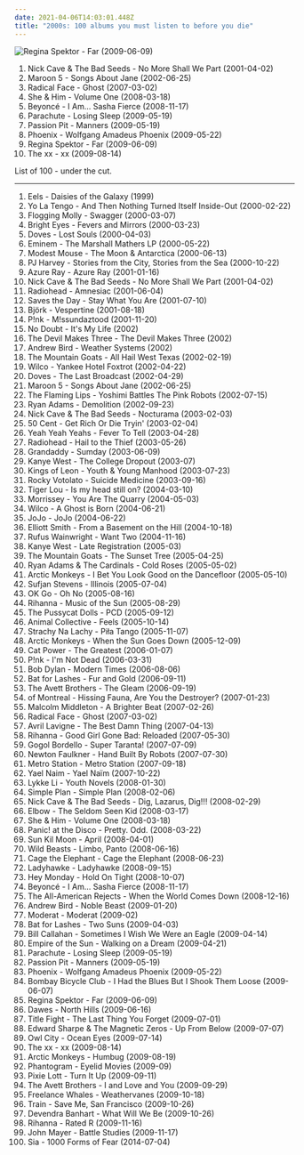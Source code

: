 ```yaml
---
date: 2021-04-06T14:03:01.448Z
title: "2000s: 100 albums you must listen to before you die"
---
```

![Regina Spektor - Far (2009-06-09)](http://coverartarchive.org/release/8de3f2da-225f-49de-bb40-7a58e3bb0518/3715735677-500.jpg "Regina Spektor - Far (2009-06-09)")
<ol class="albums">
<li data-cover="http://coverartarchive.org/release/ccad03b6-c236-488f-9e9a-271449f88bdf/16938333495-500.jpg" data-tags="rock, alternative rock, 2000s, mute records" role="button">Nick Cave & The Bad Seeds - No More Shall We Part (2001-04-02)</li>
<li data-cover="https://via.placeholder.com/450" data-tags="maroon 5, pop, rock, pop rock" role="button">Maroon 5 - Songs About Jane (2002-06-25)</li>
<li data-cover="http://coverartarchive.org/release/c5c64ec1-3271-4461-92ea-3727cdc71995/9811017072-500.jpg" data-tags="indie" role="button">Radical Face - Ghost (2007-03-02)</li>
<li data-cover="http://coverartarchive.org/release/ee79e860-68e7-46ad-bebb-8a003a1dc7a4/4804280407-500.jpg" data-tags="indie" role="button">She & Him - Volume One (2008-03-18)</li>
<li data-cover="http://coverartarchive.org/release/d516efe5-0edf-336e-acf8-fc6b5f17048b/9450749917-500.jpg" data-tags="rnb, pop, beyonce" role="button">Beyoncé - I Am... Sasha Fierce (2008-11-17)</li>
<li data-cover="https://img.discogs.com/-4k6yj9peG2QjouTMx-c71e6M7Y=/fit-in/600x593/filters:strip_icc():format(jpeg):mode_rgb():quality(90)/discogs-images/R-2001620-1454964915-3476.jpeg.jpg" data-tags="pop, rock, alternative, alternative rock, piano rock, 00s, 2000s, album, purchased 09, discoverockult, american popular music, purchased 10" role="button">Parachute - Losing Sleep (2009-05-19)</li>
<li data-cover="http://coverartarchive.org/release/830e2a21-1e76-40ad-a4a5-9a1b12d656ff/11102770324-500.jpg" data-tags="electronic, indie pop, indie" role="button">Passion Pit - Manners (2009-05-19)</li>
<li data-cover="http://coverartarchive.org/release/9f80e404-9436-307a-a369-e93a2fdd6751/10952356282-500.jpg" data-tags="indie rock" role="button">Phoenix - Wolfgang Amadeus Phoenix (2009-05-22)</li>
<li data-cover="http://coverartarchive.org/release/8de3f2da-225f-49de-bb40-7a58e3bb0518/3715735677-500.jpg" data-tags="pop, piano, anti-folk, indie, alternative, indie pop, indie rock, 00s" role="button">Regina Spektor - Far (2009-06-09)</li>
<li data-cover="http://coverartarchive.org/release/2d9f9aac-1884-3939-a3b7-01437151e495/7167631451-500.jpg" data-tags="indie" role="button">The xx - xx (2009-08-14)</li>
</ol>
List of 100 - under the cut.
<!-- more -->

_________________

<ol class="albums">
<li data-cover="http://coverartarchive.org/release/5c3af090-ff7d-3fb0-a786-f3afbc3f3a9e/12007358451-500.jpg" data-tags="indie" role="button">
Eels - Daisies of the Galaxy (1999)
</li>
<li data-cover="http://coverartarchive.org/release/34c51172-d643-4cc7-81ac-cd06817aadbf/15059787553-500.jpg" data-tags="indie rock, mellow" role="button">
Yo La Tengo - And Then Nothing Turned Itself Inside-Out (2000-02-22)
</li>
<li data-cover="http://coverartarchive.org/release/9c27a860-f4f1-323f-9722-f3afd2114e4a/4773484086-500.jpg" data-tags="irish, punk" role="button">
Flogging Molly - Swagger (2000-03-07)
</li>
<li data-cover="http://coverartarchive.org/release/64c2b3d0-f2ff-4e2f-9dad-4c926bb00a10/26393498490-500.jpg" data-tags="indie, folk" role="button">
Bright Eyes - Fevers and Mirrors (2000-03-23)
</li>
<li data-cover="http://coverartarchive.org/release/81776221-c3ae-4662-8f2f-7a239cbb24af/27974433834-500.jpg" data-tags="indie rock, britpop" role="button">
Doves - Lost Souls (2000-04-03)
</li>
<li data-cover="http://coverartarchive.org/release/51544aed-52a1-42b9-aff0-9237ac3dd564/6693458596-500.jpg" data-tags="rap" role="button">
Eminem - The Marshall Mathers LP (2000-05-22)
</li>
<li data-cover="https://via.placeholder.com/450" data-tags="indie rock" role="button">
Modest Mouse - The Moon & Antarctica (2000-06-13)
</li>
<li data-cover="http://coverartarchive.org/release/64f0edbd-fcd5-46bc-9437-8f29f412c0c5/15755637501-500.jpg" data-tags="alternative rock, rock" role="button">
PJ Harvey - Stories from the City, Stories from the Sea (2000-10-22)
</li>
<li data-cover="http://coverartarchive.org/release/e02ccb17-e073-4439-a38c-a5008e1bcead/22576180833-500.jpg" data-tags="female vocalists, 00s" role="button">
Azure Ray - Azure Ray (2001-01-16)
</li>
<li data-cover="http://coverartarchive.org/release/ccad03b6-c236-488f-9e9a-271449f88bdf/16938333495-500.jpg" data-tags="rock, alternative rock, 2000s, mute records" role="button">
Nick Cave & The Bad Seeds - No More Shall We Part (2001-04-02)
</li>
<li data-cover="http://coverartarchive.org/release/d3f9b159-8eeb-4820-a258-19cc1ebfc770/7629533443-500.jpg" data-tags="alternative, electronic, experimental" role="button">
Radiohead - Amnesiac (2001-06-04)
</li>
<li data-cover="https://via.placeholder.com/450" data-tags="emo" role="button">
Saves the Day - Stay What You Are (2001-07-10)
</li>
<li data-cover="http://coverartarchive.org/release/441e153d-6ce6-3a75-aa4e-65f63b88d14f/3487982154-500.jpg" data-tags="electronic" role="button">
Björk - Vespertine (2001-08-18)
</li>
<li data-cover="http://coverartarchive.org/release/affb9073-3c21-3524-bc16-5497489ce059/1709609353-500.jpg" data-tags="pop" role="button">
P!nk - M!ssundaztood (2001-11-20)
</li>
<li data-cover="https://via.placeholder.com/450" data-tags="2000s" role="button">
No Doubt - It's My Life (2002)
</li>
<li data-cover="https://img.discogs.com/ztaR2X1T9YBNbHa937z8VEMONcU=/fit-in/600x600/filters:strip_icc():format(jpeg):mode_rgb():quality(90)/discogs-images/R-3005999-1466679818-8740.png.jpg" data-tags="punk, folk, friends, fucking awesome, 2000s, accordion, washboard, 2002 albums, kattis hall of fame" role="button">
The Devil Makes Three - The Devil Makes Three (2002)
</li>
<li data-cover="https://img.discogs.com/N28YyM7Tyx-0frbV55UY-6NSMbU=/fit-in/600x600/filters:strip_icc():format(jpeg):mode_rgb():quality(90)/discogs-images/R-2010700-1437772790-9013.jpeg.jpg" data-tags="indie, plotters albums" role="button">
Andrew Bird - Weather Systems (2002)
</li>
<li data-cover="http://coverartarchive.org/release/c8595d76-b1f7-4dc1-badc-cf68720866be/7927192700-500.jpg" data-tags="indie, folk" role="button">
The Mountain Goats - All Hail West Texas (2002-02-19)
</li>
<li data-cover="http://coverartarchive.org/release/667f92d8-2ea5-49fd-914b-54f955622ea9/3636036495-500.jpg" data-tags="indie, alt-country" role="button">
Wilco - Yankee Hotel Foxtrot (2002-04-22)
</li>
<li data-cover="http://coverartarchive.org/release/5e306f81-9a7c-3d3a-9393-43dd35440717/24893740190-500.jpg" data-tags="britpop, indie" role="button">
Doves - The Last Broadcast (2002-04-29)
</li>
<li data-cover="https://via.placeholder.com/450" data-tags="maroon 5, pop, rock, pop rock" role="button">
Maroon 5 - Songs About Jane (2002-06-25)
</li>
<li data-cover="https://img.discogs.com/UhjSGi3j_esktqBc3x3OU4Hj2So=/fit-in/600x600/filters:strip_icc():format(jpeg):mode_rgb():quality(90)/discogs-images/R-1101872-1202916273.jpeg.jpg" data-tags="indie" role="button">
The Flaming Lips - Yoshimi Battles The Pink Robots (2002-07-15)
</li>
<li data-cover="http://coverartarchive.org/release/d15bdbc1-11ac-3c28-8619-c445ffbe390a/2986614652-500.jpg" data-tags="alt-country, 2000s" role="button">
Ryan Adams - Demolition (2002-09-23)
</li>
<li data-cover="https://img.discogs.com/oPTS4Ae_gZiEi0ypZn5sqk-PCWs=/fit-in/600x602/filters:strip_icc():format(jpeg):mode_rgb():quality(90)/discogs-images/R-8060108-1454362230-9018.jpeg.jpg" data-tags="2000s" role="button">
Nick Cave & The Bad Seeds - Nocturama (2003-02-03)
</li>
<li data-cover="https://img.discogs.com/r_jMkyQ0urHTrJ-ochhEy-z5qbk=/fit-in/600x590/filters:strip_icc():format(jpeg):mode_rgb():quality(90)/discogs-images/R-7189287-1542925626-1490.jpeg.jpg" data-tags="rap, hip-hop, 50 cent" role="button">
50 Cent - Get Rich Or Die Tryin' (2003-02-04)
</li>
<li data-cover="http://coverartarchive.org/release/ce74eeee-8e30-34db-addd-5ea135500e2e/5835206005-500.jpg" data-tags="indie rock, indie, rock" role="button">
Yeah Yeah Yeahs - Fever To Tell (2003-04-28)
</li>
<li data-cover="http://coverartarchive.org/release/60f36c0c-cdcc-34e5-a055-bc3c1843140d/6496042557-500.jpg" data-tags="alternative rock, alternative, 2003" role="button">
Radiohead - Hail to the Thief (2003-05-26)
</li>
<li data-cover="https://img.discogs.com/09rkHBJw5AXO7W3cw_95LR9xFm8=/fit-in/584x576/filters:strip_icc():format(jpeg):mode_rgb():quality(90)/discogs-images/R-405219-1254081822.jpeg.jpg" data-tags="rock, indie, indie rock" role="button">
Grandaddy - Sumday (2003-06-09)
</li>
<li data-cover="http://coverartarchive.org/release/b0f5a6ab-ebad-43d7-b880-c5a6d6a3e79d/7595128597-500.jpg" data-tags="hip-hop, rap, hip hop" role="button">
Kanye West - The College Dropout (2003-07)
</li>
<li data-cover="http://coverartarchive.org/release/d5461436-2551-3baf-a11b-bd66b91b44c5/1671204614-500.jpg" data-tags="rock, alternative rock, indie rock" role="button">
Kings of Leon - Youth & Young Manhood (2003-07-23)
</li>
<li data-cover="https://img.discogs.com/sRpday8nGi8Dve2m_7YHoJLOcYE=/fit-in/600x600/filters:strip_icc():format(jpeg):mode_rgb():quality(90)/discogs-images/R-1393564-1598195085-4722.jpeg.jpg" data-tags="rock, folk, mellow, 2000s, cosmic american music, annymix, singing songwriters, m singer-songwriter, worn-out from overplay, pat78, misc2, steve radio, wont play" role="button">
Rocky Votolato - Suicide Medicine (2003-09-16)
</li>
<li data-cover="https://img.discogs.com/IS5V2qnm5VrH3GnH0l2LpIOWbY0=/fit-in/600x600/filters:strip_icc():format(jpeg):mode_rgb():quality(90)/discogs-images/R-620057-1139399009.jpeg.jpg" data-tags="indie, alternative, swedish, folk, singer-songwriter, svenskt, 2000s, hupin, singing songwriters, irack, d2004, tiger lou  ttttttttttttttttttttt, samipop" role="button">
Tiger Lou - Is my head still on? (2004-03-10)
</li>
<li data-cover="http://coverartarchive.org/release/6206d126-6938-3efd-b0a0-63877cd0a237/25696770339-500.jpg" data-tags="alternative, morrissey" role="button">
Morrissey - You Are The Quarry (2004-05-03)
</li>
<li data-cover="http://coverartarchive.org/release/9ad6f7a0-bd9e-4ca2-8b8a-5441dc51f34b/4530847957-500.jpg" data-tags="00s, indie, rock" role="button">
Wilco - A Ghost is Born (2004-06-21)
</li>
<li data-cover="http://coverartarchive.org/release/3b97be74-25cf-487a-9a55-905f8b61a222/27975675575-500.jpg" data-tags="pop" role="button">
JoJo - JoJo (2004-06-22)
</li>
<li data-cover="http://coverartarchive.org/release/f01097d5-8a73-3585-8c62-3831a3bd0db6/16096949332-500.jpg" data-tags="singer-songwriter, indie" role="button">
Elliott Smith - From a Basement on the Hill (2004-10-18)
</li>
<li data-cover="https://img.discogs.com/3waKR4XxTJ5AsOA8BWGWHiUUw9k=/fit-in/600x517/filters:strip_icc():format(jpeg):mode_rgb():quality(90)/discogs-images/R-11072812-1520800595-4024.jpeg.jpg" data-tags="indie, singer-songwriter" role="button">
Rufus Wainwright - Want Two (2004-11-16)
</li>
<li data-cover="https://img.discogs.com/yijRdl9GTByo5MDl6kKGHtk89Pw=/fit-in/600x493/filters:strip_icc():format(jpeg):mode_rgb():quality(90)/discogs-images/R-9797041-1494512428-2136.jpeg.jpg" data-tags="hip-hop" role="button">
Kanye West - Late Registration (2005-03)
</li>
<li data-cover="http://coverartarchive.org/release/da425314-ecc7-4db3-a296-90942f172b18/28511522132-500.jpg" data-tags="indie" role="button">
The Mountain Goats - The Sunset Tree (2005-04-25)
</li>
<li data-cover="http://coverartarchive.org/release/54b44dcd-5bf6-449e-ae67-79bc4d17787a/6807003433-500.jpg" data-tags="americana, alt-country, folk rock, country rock, 2000s, eu tenho, folk american" role="button">
Ryan Adams & The Cardinals - Cold Roses (2005-05-02)
</li>
<li data-cover="http://coverartarchive.org/release/7abad537-2974-3d4f-9b62-e5e5f03cd1a1/7544348813-500.jpg" data-tags="indie, rock, british, indie rock" role="button">
Arctic Monkeys - I Bet You Look Good on the Dancefloor (2005-05-10)
</li>
<li data-cover="http://coverartarchive.org/release/2f6d6830-e03c-4709-86ce-c0a2eb9e8c31/20089518568-500.jpg" data-tags="indie, folk" role="button">
Sufjan Stevens - Illinois (2005-07-04)
</li>
<li data-cover="https://via.placeholder.com/450" data-tags="rock, indie rock, indie" role="button">
OK Go - Oh No (2005-08-16)
</li>
<li data-cover="http://coverartarchive.org/release/305cbd20-78ee-4e61-bfea-a99657790648/8884293748-500.jpg" data-tags="rnb, rihanna, reggae, dancehall" role="button">
Rihanna - Music of the Sun (2005-08-29)
</li>
<li data-cover="http://coverartarchive.org/release/46c02eab-b147-480d-ac22-dad4bed8bcfe/9258435555-500.jpg" data-tags="rnb, pop" role="button">
The Pussycat Dolls - PCD (2005-09-12)
</li>
<li data-cover="http://coverartarchive.org/release/f5d8fc0b-f20d-3e74-85ae-b9e124bf8d25/20324224572-500.jpg" data-tags="experimental, indie" role="button">
Animal Collective - Feels (2005-10-14)
</li>
<li data-cover="http://coverartarchive.org/release/69e91eee-2bfb-4e7a-aba1-13c564194713/4185547054-500.jpg" data-tags="alternative rock" role="button">
Strachy Na Lachy - Piła Tango (2005-11-07)
</li>
<li data-cover="https://img.discogs.com/0gHuTNiSB86CcDPGzwcxwNgElYo=/fit-in/600x541/filters:strip_icc():format(jpeg):mode_rgb():quality(90)/discogs-images/R-612218-1342467380-7833.jpeg.jpg" data-tags="indie, indie rock" role="button">
Arctic Monkeys - When the Sun Goes Down (2005-12-09)
</li>
<li data-cover="http://coverartarchive.org/release/9a4edbc4-9f12-456c-bdbe-126923ad262c/8974984510-500.jpg" data-tags="female vocalists, indie" role="button">
Cat Power - The Greatest (2006-01-07)
</li>
<li data-cover="https://via.placeholder.com/450" data-tags="pop" role="button">
P!nk - I'm Not Dead (2006-03-31)
</li>
<li data-cover="https://img.discogs.com/fRz-6uhvDD3K-L3mSc1ze2pg0Z4=/fit-in/600x596/filters:strip_icc():format(jpeg):mode_rgb():quality(90)/discogs-images/R-9708867-1485281444-1711.jpeg.jpg" data-tags="folk, singer-songwriter, folk rock, rock, 00s" role="button">
Bob Dylan - Modern Times (2006-08-06)
</li>
<li data-cover="https://img.discogs.com/kAiO6KFJEB0AheBKPUCEyZjsueQ=/fit-in/600x600/filters:strip_icc():format(jpeg):mode_rgb():quality(90)/discogs-images/R-1019630-1215843921.jpeg.jpg" data-tags="indie, female vocalists" role="button">
Bat for Lashes - Fur and Gold (2006-09-11)
</li>
<li data-cover="http://coverartarchive.org/release/92c53951-da2b-4c0d-a808-fb57a107a9b0/13665598755-500.jpg" data-tags="folk, north carolina, 2000s, southern, shit to check out, 2006 albums, the avett brothers" role="button">
The Avett Brothers - The Gleam (2006-09-19)
</li>
<li data-cover="https://via.placeholder.com/450" data-tags="indie pop" role="button">
of Montreal - Hissing Fauna, Are You the Destroyer? (2007-01-23)
</li>
<li data-cover="http://coverartarchive.org/release/9a4c61ca-5da2-4496-8d61-8760e46d3e25/13202971411-500.jpg" data-tags="indie, scottish, up, scotland, 2000s, the truth, depressingly beautiful, magic 108, jaarlijstje 2007, worn-out from overplay, ailenrocsmostlovedalbums" role="button">
Malcolm Middleton - A Brighter Beat (2007-02-26)
</li>
<li data-cover="http://coverartarchive.org/release/c5c64ec1-3271-4461-92ea-3727cdc71995/9811017072-500.jpg" data-tags="indie" role="button">
Radical Face - Ghost (2007-03-02)
</li>
<li data-cover="http://coverartarchive.org/release/bad76509-65b0-4c7e-b899-ff15567b41ad/10820254086-500.jpg" data-tags="pop rock" role="button">
Avril Lavigne - The Best Damn Thing (2007-04-13)
</li>
<li data-cover="http://coverartarchive.org/release/1de12505-ac7b-49ab-a0ab-2aa189f0bf99/14541670596-500.jpg" data-tags="pop" role="button">
Rihanna - Good Girl Gone Bad: Reloaded (2007-05-30)
</li>
<li data-cover="http://coverartarchive.org/release/30ef723e-c30e-3e1a-91f9-7c290e2837bc/19388524668-500.jpg" data-tags="gypsy punk" role="button">
Gogol Bordello - Super Taranta! (2007-07-09)
</li>
<li data-cover="http://coverartarchive.org/release/eb09be91-a6c4-44f0-80a9-196c6a3372d8/21084805447-500.jpg" data-tags="british, uk, somgwriters" role="button">
Newton Faulkner - Hand Built By Robots (2007-07-30)
</li>
<li data-cover="http://coverartarchive.org/release/7e12a9c9-7397-4cfd-a515-5fa0fb0bc7d5/7170999378-500.jpg" data-tags="alternative, dance, electronic alternative, california in the summer" role="button">
Metro Station - Metro Station (2007-09-18)
</li>
<li data-cover="http://coverartarchive.org/release/0592354f-2ef4-441f-b29f-4804fce7cf98/28682134621-500.jpg" data-tags="indie folk, 2000s" role="button">
Yael Naim - Yael Naïm (2007-10-22)
</li>
<li data-cover="http://coverartarchive.org/release/b1bdb840-cda8-3506-9773-90418c275e5d/20132331254-500.jpg" data-tags="swedish, indie pop, female vocalists" role="button">
Lykke Li - Youth Novels (2008-01-30)
</li>
<li data-cover="http://coverartarchive.org/release/da472951-e8a4-3af3-ba96-8fa771003e9f/5246794220-500.jpg" data-tags="pop punk, rock, simple plan" role="button">
Simple Plan - Simple Plan (2008-02-06)
</li>
<li data-cover="https://img.discogs.com/JE48EDzF9aL5pN0N4zcrQ9eW7aE=/fit-in/600x600/filters:strip_icc():format(jpeg):mode_rgb():quality(90)/discogs-images/R-4433334-1376410430-7315.jpeg.jpg" data-tags="post-punk" role="button">
Nick Cave & The Bad Seeds - Dig, Lazarus, Dig!!! (2008-02-29)
</li>
<li data-cover="https://via.placeholder.com/450" data-tags="rock, indie" role="button">
Elbow - The Seldom Seen Kid (2008-03-17)
</li>
<li data-cover="http://coverartarchive.org/release/ee79e860-68e7-46ad-bebb-8a003a1dc7a4/4804280407-500.jpg" data-tags="indie" role="button">
She & Him - Volume One (2008-03-18)
</li>
<li data-cover="http://coverartarchive.org/release/90efb495-16f8-4b8d-acc0-ee90c5d17784/6204027712-500.jpg" data-tags="alternative" role="button">
Panic! at the Disco - Pretty. Odd. (2008-03-22)
</li>
<li data-cover="http://coverartarchive.org/release/5ef112fd-8b07-4808-9877-b38651c52e86/22944250872-500.jpg" data-tags="folk" role="button">
Sun Kil Moon - April (2008-04-01)
</li>
<li data-cover="https://via.placeholder.com/450" data-tags="post-punk, 2000s, domino, yyy, bobjebus16 owns this, they ruin my life" role="button">
Wild Beasts - Limbo, Panto (2008-06-16)
</li>
<li data-cover="https://img.discogs.com/SyB2V5tRP58VnZy7Jv88JpwbCpQ=/fit-in/600x536/filters:strip_icc():format(jpeg):mode_rgb():quality(90)/discogs-images/R-3677269-1583376530-7454.jpeg.jpg" data-tags="indie rock" role="button">
Cage the Elephant - Cage the Elephant (2008-06-23)
</li>
<li data-cover="https://img.discogs.com/UQqe0QucApRxcNb-MKjL7rtWcDw=/fit-in/512x451/filters:strip_icc():format(jpeg):mode_rgb():quality(90)/discogs-images/R-1474638-1224657234.jpeg.jpg" data-tags="electropop" role="button">
Ladyhawke - Ladyhawke (2008-09-15)
</li>
<li data-cover="http://coverartarchive.org/release/eb62259a-db3c-4b42-81de-55aebc7934a8/17601500085-500.jpg" data-tags="powerpop, pop punk" role="button">
Hey Monday - Hold On Tight (2008-10-07)
</li>
<li data-cover="http://coverartarchive.org/release/d516efe5-0edf-336e-acf8-fc6b5f17048b/9450749917-500.jpg" data-tags="rnb, pop, beyonce" role="button">
Beyoncé - I Am... Sasha Fierce (2008-11-17)
</li>
<li data-cover="https://img.discogs.com/f7U71TW78iTsAmU3YTnnZEbZOag=/fit-in/300x300/filters:strip_icc():format(jpeg):mode_rgb():quality(90)/discogs-images/R-3318367-1325538474.jpeg.jpg" data-tags="alternative rock, pop punk" role="button">
The All-American Rejects - When the World Comes Down (2008-12-16)
</li>
<li data-cover="http://coverartarchive.org/release/c375731f-f692-46e8-bef2-227c4bd1b346/2094797722-500.jpg" data-tags="indie" role="button">
Andrew Bird - Noble Beast (2009-01-20)
</li>
<li data-cover="http://coverartarchive.org/release/e74b4ee5-8c1e-44fd-89ca-e680dd568711/1655559415-500.jpg" data-tags="techno, idm" role="button">
Moderat - Moderat (2009-02)
</li>
<li data-cover="http://coverartarchive.org/release/1589c9ec-b9d8-30e6-8f0c-57dd7c52ec35/8202001315-500.jpg" data-tags="alternative, atmospheric" role="button">
Bat for Lashes - Two Suns (2009-04-03)
</li>
<li data-cover="http://coverartarchive.org/release/f5e83da8-678d-4d54-b3ae-c2e051167a4c/9233011263-500.jpg" data-tags="essential" role="button">
Bill Callahan - Sometimes I Wish We Were an Eagle (2009-04-14)
</li>
<li data-cover="http://coverartarchive.org/release/f1fc4c16-65a8-4c3e-a249-23ef46c41918/5300813420-500.jpg" data-tags="electronic" role="button">
Empire of the Sun - Walking on a Dream (2009-04-21)
</li>
<li data-cover="https://img.discogs.com/-4k6yj9peG2QjouTMx-c71e6M7Y=/fit-in/600x593/filters:strip_icc():format(jpeg):mode_rgb():quality(90)/discogs-images/R-2001620-1454964915-3476.jpeg.jpg" data-tags="pop, rock, alternative, alternative rock, piano rock, 00s, 2000s, album, purchased 09, discoverockult, american popular music, purchased 10" role="button">
Parachute - Losing Sleep (2009-05-19)
</li>
<li data-cover="http://coverartarchive.org/release/830e2a21-1e76-40ad-a4a5-9a1b12d656ff/11102770324-500.jpg" data-tags="electronic, indie pop, indie" role="button">
Passion Pit - Manners (2009-05-19)
</li>
<li data-cover="http://coverartarchive.org/release/9f80e404-9436-307a-a369-e93a2fdd6751/10952356282-500.jpg" data-tags="indie rock" role="button">
Phoenix - Wolfgang Amadeus Phoenix (2009-05-22)
</li>
<li data-cover="http://coverartarchive.org/release/3c9d3437-baca-4b25-bf39-ea906977bb2a/15787070039-500.jpg" data-tags="indie rock, indie" role="button">
Bombay Bicycle Club - I Had the Blues But I Shook Them Loose (2009-06-07)
</li>
<li data-cover="http://coverartarchive.org/release/8de3f2da-225f-49de-bb40-7a58e3bb0518/3715735677-500.jpg" data-tags="pop, piano, anti-folk, indie, alternative, indie pop, indie rock, 00s" role="button">
Regina Spektor - Far (2009-06-09)
</li>
<li data-cover="https://img.discogs.com/bWe6E11wY-XQqkfJK_E_IwaBQy0=/fit-in/500x500/filters:strip_icc():format(jpeg):mode_rgb():quality(90)/discogs-images/R-9774512-1486146509-8533.jpeg.jpg" data-tags="americana" role="button">
Dawes - North Hills (2009-06-16)
</li>
<li data-cover="http://coverartarchive.org/release/d2c866fb-356d-4d5c-a1f3-6ad8e0695e3e/3370165259-500.jpg" data-tags="pop punk, melodic hardcore" role="button">
Title Fight - The Last Thing You Forget (2009-07-01)
</li>
<li data-cover="http://coverartarchive.org/release/9ad8860f-6b97-49c8-a631-811ef3c4b5a7/10428820326-500.jpg" data-tags="folk" role="button">
Edward Sharpe & The Magnetic Zeros - Up From Below (2009-07-07)
</li>
<li data-cover="http://coverartarchive.org/release/929090e7-d6dd-4b21-9614-01340e98507a/2100348160-500.jpg" data-tags="electronic, owl city" role="button">
Owl City - Ocean Eyes (2009-07-14)
</li>
<li data-cover="http://coverartarchive.org/release/2d9f9aac-1884-3939-a3b7-01437151e495/7167631451-500.jpg" data-tags="indie" role="button">
The xx - xx (2009-08-14)
</li>
<li data-cover="http://coverartarchive.org/release/0b1b5da2-82ca-3593-8271-f1236a732613/15846225993-500.jpg" data-tags="psychedelic rock, indie rock" role="button">
Arctic Monkeys - Humbug (2009-08-19)
</li>
<li data-cover="http://coverartarchive.org/release/d72bf4d7-3bea-38b5-87df-9ef01eb3b14a/5920957048-500.jpg" data-tags="trip-hop, indie pop, indietronica" role="button">
Phantogram - Eyelid Movies (2009-09)
</li>
<li data-cover="http://coverartarchive.org/release/1100bec9-0701-4ae2-909d-c30bef07752c/2100080149-500.jpg" data-tags="pop" role="button">
Pixie Lott - Turn It Up (2009-09-11)
</li>
<li data-cover="http://coverartarchive.org/release/edfa2198-2521-4c00-95e9-b8385f189aec/15829365088-500.jpg" data-tags="alt-country, folk rock" role="button">
The Avett Brothers - I and Love and You (2009-09-29)
</li>
<li data-cover="https://img.discogs.com/4hqBDlYE_vgyn7oiCempQR8n0b4=/fit-in/600x600/filters:strip_icc():format(jpeg):mode_rgb():quality(90)/discogs-images/R-2196387-1269212249.jpeg.jpg" data-tags="indie, i n d i e" role="button">
Freelance Whales - Weathervanes (2009-10-18)
</li>
<li data-cover="https://via.placeholder.com/450" data-tags="rock" role="button">
Train - Save Me, San Francisco (2009-10-26)
</li>
<li data-cover="http://coverartarchive.org/release/de40b4a2-15d6-401b-a3e8-59086b158949/3149192071-500.jpg" data-tags="folk" role="button">
Devendra Banhart - What Will We Be (2009-10-26)
</li>
<li data-cover="http://coverartarchive.org/release/27ea1a49-0929-4825-ad25-37ddbfc84932/11237324435-500.jpg" data-tags="pop, rihanna" role="button">
Rihanna - Rated R (2009-11-16)
</li>
<li data-cover="https://img.discogs.com/cWw7xadx3QlRinvl0Dc48dVMcJU=/fit-in/225x225/filters:strip_icc():format(jpeg):mode_rgb():quality(90)/discogs-images/R-9096731-1474718495-9289.jpeg.jpg" data-tags="pop" role="button">
John Mayer - Battle Studies (2009-11-17)
</li>
<li data-cover="http://coverartarchive.org/release/e6d7ebd8-9de1-4e94-b390-3975e603a66d/7724907354-500.jpg" data-tags="pop" role="button">
Sia - 1000 Forms of Fear (2014-07-04)
</li>
</ol>